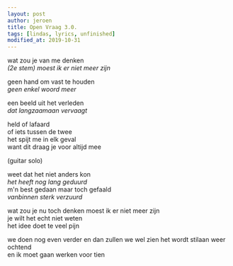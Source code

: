 ```yaml
---
layout: post
author: jeroen
title: Open Vraag 3.0.
tags: [lindas, lyrics, unfinished]
modified_at: 2019-10-31
---
```


wat zou je van me denken  
*(2e stem) moest ik er niet meer zijn*  

geen hand om vast te houden  
*geen enkel woord meer*    

een beeld uit het verleden  
*dat langzaamaan vervaagt*  


held of lafaard  
of iets tussen de twee  
het spijt me in elk geval  
want dit draag je voor altijd mee

(guitar solo)

weet dat het niet anders kon  
*het heeft nog lang geduurd*  
m'n best gedaan maar toch gefaald  
*vanbinnen sterk verzuurd*

wat zou je nu toch denken moest ik er niet meer zijn  
je wilt het echt niet weten  
het idee doet te veel pijn

we doen nog even verder en dan zullen we wel zien
het wordt stilaan weer ochtend  
en ik moet gaan werken voor tien
